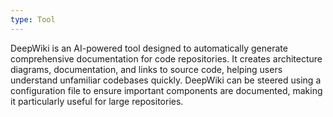 ```yaml
---
type: Tool
---
```


DeepWiki is an AI-powered tool designed to automatically generate comprehensive documentation for code repositories. It creates architecture diagrams, documentation, and links to source code, helping users understand unfamiliar codebases quickly. DeepWiki can be steered using a configuration file to ensure important components are documented, making it particularly useful for large repositories.